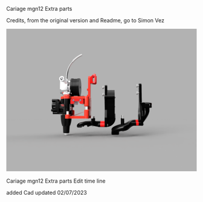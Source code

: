 Cariage mgn12 Extra parts

Credits, from the original version and Readme, go to Simon Vez

<img width="1442" alt="image" src="https://github.com/EduardoMDSousa/Vz-Printhead-MGN12H-main/blob/main/Galery/Vzbot_printe_head_MGN12H_Cariage mgn12 Extra parts.png">


Cariage mgn12 Extra parts Edit time line

added Cad updated 02/07/2023

